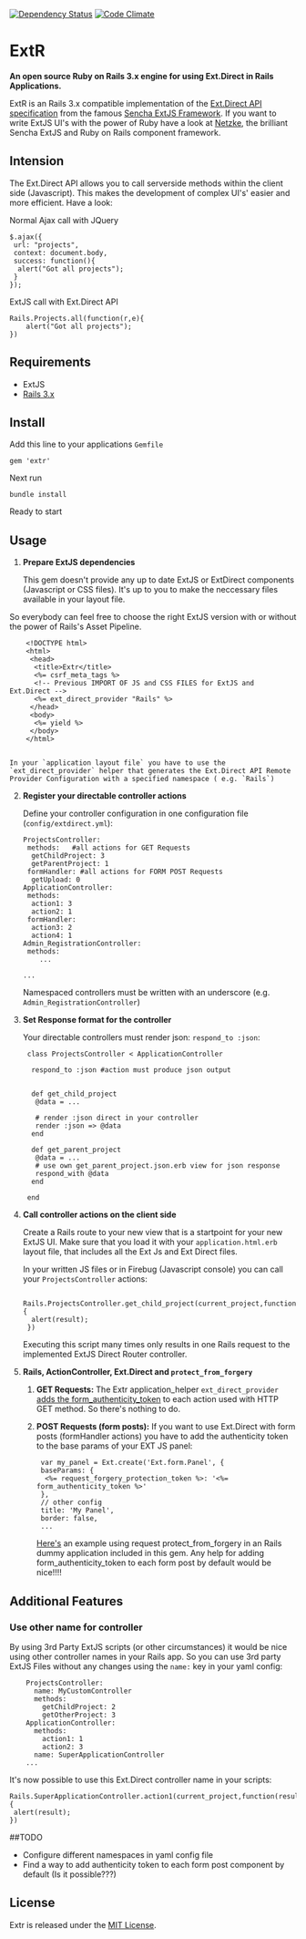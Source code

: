 [![Dependency Status](https://gemnasium.com/skeller1/extr.png)](https://gemnasium.com/skeller1/extr)
[![Code Climate](https://codeclimate.com/badge.png)](https://codeclimate.com/github/skeller1/extr)

# __ExtR__


__An open source Ruby on Rails 3.x engine for using Ext.Direct in Rails Applications.__

ExtR is an Rails 3.x compatible implementation of the [Ext.Direct API specification](http://www.sencha.com/products/extjs/extdirect) from the famous [Sencha ExtJS Framework](http://www.sencha.com/). If you want to write ExtJS UI's with the power of Ruby have a look at [Netzke](http://netzke.org/), the brilliant Sencha ExtJS and Ruby on Rails component framework.


## Intension

The Ext.Direct API allows you to call serverside methods within the client side (Javascript). This makes the development of complex UI's' easier and more efficient. Have a look:


Normal Ajax call with JQuery

    $.ajax({
     url: "projects",
     context: document.body,
     success: function(){
      alert("Got all projects");
     }
    });


ExtJS call with Ext.Direct API

    Rails.Projects.all(function(r,e){
        alert("Got all projects");
    })


## Requirements
* ExtJS
* [Rails 3.x](http://github.com/rails/rails)


## Install

Add this line to your applications `Gemfile`

    gem 'extr'

Next run

    bundle install

Ready to start


## Usage

1.  __Prepare ExtJS dependencies__

    This gem doesn't provide any up to date ExtJS or ExtDirect components (Javascript or CSS files). It's up to you to make the neccessary files available in your layout file.

   So everybody can feel free to choose the right ExtJS version with or without the power of Rails's Asset Pipeline.

        <!DOCTYPE html>
        <html>
         <head>
          <title>Extr</title>
          <%= csrf_meta_tags %>
          <!-- Previous IMPORT OF JS and CSS FILES for ExtJS and Ext.Direct -->
          <%= ext_direct_provider "Rails" %>
         </head>
         <body>
          <%= yield %>
         </body>
        </html>


    In your `application layout file` you have to use the `ext_direct_provider` helper that generates the Ext.Direct API Remote Provider Configuration with a specified namespace ( e.g. `Rails`)


2.  __Register your directable controller actions__

    Define your controller configuration in one configuration file (`config/extdirect.yml`):

        ProjectsController:
         methods:   #all actions for GET Requests
          getChildProject: 3
          getParentProject: 1
         formHandler: #all actions for FORM POST Requests
          getUpload: 0
        ApplicationController:
         methods:
          action1: 3
          action2: 1
         formHandler:
          action3: 2
          action4: 1
        Admin_RegistrationController:
         methods:
            ...

        ...

    Namespaced controllers must be written with an underscore (e.g. `Admin_RegistrationController`)


3. __Set Response format for the controller__

    Your directable controllers must render json: `respond_to :json`:

        class ProjectsController < ApplicationController

         respond_to :json #action must produce json output


         def get_child_project
          @data = ...

          # render :json direct in your controller
          render :json => @data
         end

         def get_parent_project
          @data = ...
          # use own get_parent_project.json.erb view for json response
          respond_with @data
         end

        end



4. __Call controller actions on the client side__

    Create a Rails route to your new view that is a startpoint for your new ExtJS UI. Make sure that you load it with your `application.html.erb` layout file, that includes all the Ext Js and Ext Direct files.

    In your written JS files or in Firebug (Javascript console) you can call your `ProjectsController` actions:

        Rails.ProjectsController.get_child_project(current_project,function(result,e){
         alert(result);
        })



    Executing this script many times only results in one Rails request to the implemented ExtJS Direct Router controller.

5. __Rails, ActionController, Ext.Direct and `protect_from_forgery`__

    1. __GET Requests:__
    The Extr application_helper `ext_direct_provider` [adds the form_authenticity_token](https://github.com/skeller1/extr/blob/master/app/helpers/extr/application_helper.rb#L29) to each action used with HTTP GET method. So there's nothing to do.
    
    2. __POST Requests (form posts):__
    If you want to use Ext.Direct with form posts (formHandler actions) you have to add the authenticity token to the base params of your EXT JS panel:
    
            var my_panel = Ext.create('Ext.form.Panel', {
	        baseParams: {
             <%= request_forgery_protection_token %>: '<%= form_authenticity_token %>'
            },
            // other config
	        title: 'My Panel',
	        border: false,
            ...


        [Here's](https://github.com/skeller1/extr/blob/master/test/dummy/app/views/projects/rpcextjs410.html.erb#L27) an example using request protect_from_forgery in an Rails dummy application included in this gem. 
        Any help for adding form_authenticity_token to each form post by default would be nice!!!!



## Additional Features

### Use other name for controller
By using 3rd Party ExtJS scripts (or other circumstances) it would be nice using other controller names in your Rails app. So you can use 3rd party ExtJS Files without any changes using the `name:` key in your yaml config:

        ProjectsController:
          name: MyCustomController
          methods:
            getChildProject: 2
            getOtherProject: 3
        ApplicationController:
          methods:
            action1: 1
            action2: 3
          name: SuperApplicationController
        ...


It's now possible to use this Ext.Direct controller name in your scripts:

    Rails.SuperApplicationController.action1(current_project,function(result,e){
     alert(result);
    })

##TODO
    
* Configure different namespaces in yaml config file
* Find a way to add authenticity token to each form post component by default (Is it possible???)

## License
Extr is released under the [MIT License](http://www.opensource.org/licenses/MIT).

